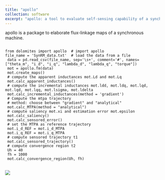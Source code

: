 ```yaml
---
title: "apollo"
collection: software
excerpt: "apollo: a tool to evaluate self-sensing capability of a synchronous machine."
---
```

<p>
apollo is a package to elaborate flux-linkage maps of a synchronous machine.</p>

<pre>
<code class="language-python">
from dolomites import apollo  # import apollo
file_name = 'SynRM_data.txt'  # load the data from a file
 data = pd.read_csv(file_name, sep='\s+', comment='#', names=["theta_m", "i_d", "i_q", "lambda_d", "lambda_q", "torque"])
 mot = apollo.fm(data)
 mot.create_maps()
 # compute the apparent inductances mot.Ld and mot.Lq
 mot.calc_apparent_inductances()
 # compute the incremental inductances mot.ldd, mot.ldq, mot.lqd, mot.lqd, mot.lqq, mot.lsigma, mot.ldelta
 mot.calc_incremental_inductances(method = 'gradient')
 # Compute the mtpa trajectory
 # method: choose between "gradient" and "analytical"
 mot.calc_MTPA(method = "analytical")
 # compute saliency mot.xi and estimation error mot.epsilon
 mot.calc_saliency()
 mot.calc_sensored_error()
 # set the MTPA as reference trajectory
 mot.i_d_REF = mot.i_d_MTPA
 mot.i_q_REF = mot.i_q_MTPA
 # compute sensored trajectory t1
 mot.calc_sensored_trajectory()
 # compute convergence region t2
 Uh = 40
 fh = 1000
 mot.calc_convergence_region(Uh, fh)
</code>
</pre>

<p>
    <image src='/images/dolomites/apollo_2.jpg'/>
</p>
